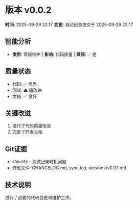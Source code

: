 # 版本 v0.0.2
**时间**: 2025-09-29 22:17
**变更**: 自动记录提交于 2025-09-29 22:17

## 智能分析
- **类型**: 常规维护 | **影响**: 代码质量 | **兼容**: ✅ 是

## 质量状态
- 代码: ✅ 优秀
- 测试: ⚠️ 需改进
- 文档: ✅ 良好

## 关键改进
1. 进行了代码质量改进
2. 完善了开发文档

## Git证据
- `498e950` - 测试记录时机问题
- 修改文件: CHANGELOG.md, sync.log, versions/v0.0.1.md

## 技术说明
进行了必要的代码变更和维护工作。
